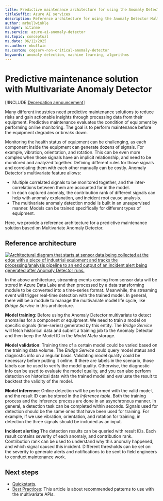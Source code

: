 ```yaml
---
title: Predictive maintenance architecture for using the Anomaly Detector Multivariate API
titleSuffix: Azure AI services
description: Reference architecture for using the Anomaly Detector Multivariate APIs to apply anomaly detection to your time series data for predictive maintenance.
author: mrbullwinkle
manager: nitinme
ms.service: azure-ai-anomaly-detector
ms.topic: conceptual
ms.date: 06/12/2025
ms.author: mbullwin
ms.custom: cogserv-non-critical-anomaly-detector
keywords: anomaly detection, machine learning, algorithms
---
```


# Predictive maintenance solution with Multivariate Anomaly Detector

[!INCLUDE [Deprecation announcement](../includes/deprecation.md)]

Many different industries need predictive maintenance solutions to reduce risks and gain actionable insights through processing data from their equipment. Predictive maintenance evaluates the condition of equipment by performing online monitoring. The goal is to perform maintenance before the equipment degrades or breaks down.

Monitoring the health status of equipment can be challenging, as each component inside the equipment can generate dozens of signals. For example, vibration, orientation, and rotation.  This can be even more complex when those signals have an implicit relationship, and need to be monitored and analyzed together. Defining different rules for those signals and correlating them with each other manually can be costly. Anomaly Detector's multivariate feature allows:

* Multiple correlated signals to be monitored together, and the inter-correlations between them are accounted for in the model.
* In each captured anomaly, the contribution rank of different signals can help with anomaly explanation, and incident root cause analysis.
* The multivariate anomaly detection model is built in an unsupervised manner. Models can be trained specifically for different types of equipment.

Here, we provide a reference architecture for a predictive maintenance solution based on Multivariate Anomaly Detector.

## Reference architecture

[ ![Architectural diagram that starts at sensor data being collected at the edge with a piece of industrial equipment and tracks the processing/analysis pipeline to an end output of an incident alert being generated after Anomaly Detector runs.](../media/multivariate-architecture/multivariate-architecture.png) ](../media/multivariate-architecture/multivariate-architecture.png#lightbox)

In the above architecture, streaming events coming from sensor data will be stored in Azure Data Lake and then processed by a data transforming module to be converted into a time-series format. Meanwhile, the streaming event will trigger real-time detection with the trained model. In general, there will be a module to manage the multivariate model life cycle, like *Bridge Service* in this architecture.

**Model training**: Before using the Anomaly Detector multivariate to detect anomalies for a component or equipment. We need to train a model on specific signals (time-series) generated by this entity. The *Bridge Service* will fetch historical data and submit a training job to the Anomaly Detector and then keep the Model ID in the *Model Meta* storage.

**Model validation**: Training time of a certain model could be varied based on the training data volume. The *Bridge Service* could query model status and diagnostic info on a regular basis. Validating model quality could be necessary before putting it online. If there are labels in the scenario, those labels can be used to verify the model quality. Otherwise, the diagnostic info can be used to evaluate the model quality, and you can also perform detection on historical data with the trained model and evaluate the result to backtest the validity of the model.

**Model inference**: Online detection will be performed with the valid model, and the result ID can be stored in the *Inference table*. Both the training process and the inference process are done in an asynchronous manner. In general, a detection task can be completed within seconds. Signals used for detection should be the same ones that have been used for training. For example, if we use vibration, orientation, and rotation for training, in detection the three signals should be included as an input.

**Incident alerting** The detection results can be queried with result IDs. Each result contains severity of each anomaly, and contribution rank. Contribution rank can be used to understand why this anomaly happened, and which signal caused this incident. Different thresholds can be set on the severity to generate alerts and notifications to be sent to field engineers to conduct maintenance work.

## Next steps

- [Quickstarts](../quickstarts/client-libraries-multivariate.md).
- [Best Practices](../concepts/best-practices-multivariate.md): This article is about recommended patterns to use with the  multivariate APIs.
